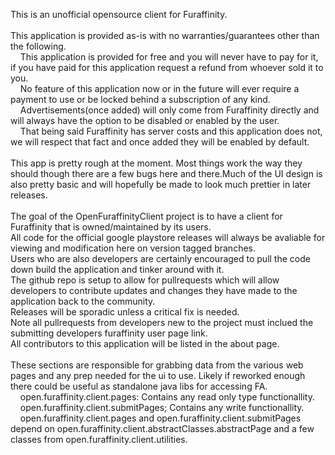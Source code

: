 This is an unofficial opensource client for Furaffinity.<br />
<br />
This application is provided as-is with no warranties/guarantees other than the following.<br />
&nbsp;&nbsp;&nbsp;&nbsp;This application is provided for free and you will never have to pay for it, if you have paid for this application request a refund from whoever sold it to you.<br />
&nbsp;&nbsp;&nbsp;&nbsp;No feature of this application now or in the future will ever require a payment to use or be locked behind a subscription of any kind.<br />
&nbsp;&nbsp;&nbsp;&nbsp;Advertisements(once added) will only come from Furaffinity directly and will always have the option to be disabled or enabled by the user.<br />
&nbsp;&nbsp;&nbsp;&nbsp;That being said Furaffinity has server costs and this application does not, we will respect that fact and once added they will be enabled by default.<br />
<br />
This app is pretty rough at the moment. Most things work the way they should though there are a few bugs here and there.Much of the UI design is also pretty basic and will hopefully be made to look much prettier in later releases.<br />
<br />
The goal of the OpenFuraffinityClient project is to have a client for Furaffinity that is owned/maintained by its users.<br />
All code for the official google playstore releases will always be avaliable for viewing and modification here on version tagged branches.<br />
Users who are also developers are certainly encouraged to pull the code down build the application and tinker around with it.<br />
The github repo is setup to allow for pullrequests which will allow developers to contribute updates and changes they have made to the application back to the community.<br />
Releases will be sporadic unless a critical fix is needed.<br />
Note all pullrequests from developers new to the project must inclued the submitting developers furaffinity user page link.<br />
All contributors to this application will be listed in the about page.<br />
<br />
These sections are responsible for grabbing data from the various web pages and any prep needed for the ui to use. Likely if reworked enough there could be useful as standalone java libs for accessing FA.<br />
&nbsp;&nbsp;&nbsp;&nbsp;open.furaffinity.client.pages: Contains any read only type functionallity.<br />
&nbsp;&nbsp;&nbsp;&nbsp;open.furaffinity.client.submitPages; Contains any write functionallity.<br />
&nbsp;&nbsp;&nbsp;&nbsp;open.furaffinity.client.pages and open.furaffinity.client.submitPages depend on open.furaffinity.client.abstractClasses.abstractPage and a few classes from open.furaffinity.client.utilities.<br />
